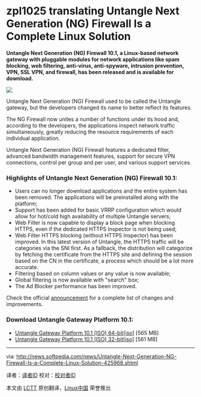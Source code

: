 zpl1025 translating
Untangle Next Generation (NG) Firewall Is a Complete Linux Solution
================================================================================
**Untangle Next Generation (NG) Firewall 10.1, a Linux-based network gateway with pluggable modules for network applications like spam blocking, web filtering, anti-virus, anti-spyware, intrusion prevention, VPN, SSL VPN, and firewall, has been released and is available for download.**

![](http://i1-news.softpedia-static.com/images/news2/Untangle-Next-Generation-NG-Firewall-Is-a-Complete-Linux-Solution-425968-2.jpg)

Untangle Next Generation (NG) Firewall used to be called the Untangle gateway, but the developers changed its name to better reflect its features.

The NG Firewall now unites a number of functions under its hood and, according to the developers, the applications inspect network traffic simultaneously, greatly reducing the resource requirements of each individual application.

Untangle Next Generation (NG) Firewall features a dedicated filter, advanced bandwidth management features, support for secure VPN connections, control per group and per user, and various support services.

### Highlights of Untangle Next Generation (NG) Firewall 10.1: ###

- Users can no longer download applications and the entire system has been removed. The applications will be preinstalled along with the platform;
- Support has been added for basic VRRP configuration which would allow for hot/cold high availability of multiple Untangle servers;
- Web Filter is now capable to display a block page when blocking HTTPS, even if the dedicated HTTPS Inspector is not being used;
- Web Filter HTTPS blocking (without HTTPS Inspector) has been improved. In this latest version of Untangle, the HTTPS traffic will be categories via the SNI first. As a fallback, the distribution will categorize by fetching the certificate from the HTTPS site and defining the session based on the CN in the certificate, a process which should be a lot more accurate.
- Filtering based on column values or any value is now available;
- Global filtering is now available with "search" box;
- The Ad Blocker performance has been improved.

Check the official [announcement][1] for a complete list of changes and improvements.

### Download Untangle Gateway Platform 10.1: ###

- [Untangle Gateway Platform 10.1 (ISO) 64-bit[iso]][2] [565 MB]
- [Untangle Gateway Platform 10.1 (ISO) 32-bit[iso]][3] [561 MB]

--------------------------------------------------------------------------------

via: http://news.softpedia.com/news/Untangle-Next-Generation-NG-Firewall-Is-a-Complete-Linux-Solution-425968.shtml

译者：[译者ID](https://github.com/译者ID) 校对：[校对者ID](https://github.com/校对者ID)

本文由 [LCTT](https://github.com/LCTT/TranslateProject) 原创翻译，[Linux中国](http://linux.cn/) 荣誉推出

[1]:http://wiki.untangle.com/index.php/10.1.0_Changelog
[2]:http://download.untangle.com/untangle_1010_x64.iso
[3]:http://download.untangle.com/untangle_1010_x32.iso
